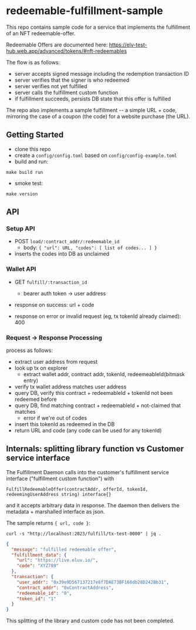 # redeemable-fulfillment-sample

This repo contains sample code for a service that implements the fulfillment of an NFT redeemable-offer.

Redeemable Offers are documented here: https://elv-test-hub.web.app/advanced/tokens/#nft-redeemables

The flow is as follows:
 - server accepts signed message including the redemption transaction ID
 - server verifies that the signer is who redeemed
 - server verifies not yet fulfilled
 - server calls the fulfillment custom function
 - if fulfillment succeeds, persists DB state that this offer is fulfilled

The repo also implements a sample fulfillment -- a simple URL + code, mirroring the case of a coupon (the code) for a website purchase (the URL).


## Getting Started

- clone this repo
- create a `config/config.toml` based on `config/config-example.toml`
- build and run:
```
make build run
```
- smoke test:
```
make version
```


## API

### Setup API

- POST `load/:contract_addr/:redeemable_id`
  - body: `{ "url": URL, "codes": [ list of codes... ] }`
- inserts the codes into DB as unclaimed


### Wallet API

- GET `fulfill/:transaction_id`
  - bearer auth token -> user address

- response on success: url + code
- response on error or invalid request (eg, tx tokenId already claimed): 400


### Request -> Response Processing

process as follows:
- extract user address from request
- look up tx on explorer 
  - extract wallet addr, contract addr, tokenId, redeemeableId(bitmask entry)
- verify tx wallet address matches user address
- query DB, verify this contract + redeemableId + tokenId not been redeemed before
- query DB, find matching contract + redeemableId + not-claimed that matches 
   - error if we're out of codes
- insert this tokenId as redeemed in the DB
- return URL and code (any code can be used for any tokenId)


## Internals: splitting library function vs Customer service interface

The Fulfillment Daemon calls into the customer's fulfillment service 
interface ("fulfillment custom function") with
```
FulfillRedeemableOffer(contractAddr, offerId, tokenId, redeemingUserAddress string) interface{}
```
and it accepts arbitrary data in response.  The daemon then delivers the
metadata + marshalled interface as json.

The sample returns `{ url, code }`:

`curl -s "http://localhost:2023/fulfill/tx-test-0000" | jq .`
```json
{
  "message": "fulfilled redeemable offer",
  "fulfillment_data": {
    "url": "https://live.eluv.io/",
    "code": "XYZ789"
  },
  "transaction": {
    "user_addr": "0x39e9D567137217e8f7DAE73BF168db28D242Bb31",
    "contract_addr": "0xContractAddress",
    "redeemable_id": "0",
    "token_id": "1"
  }
}
```

This splitting of the library and custom code has not been completed.


